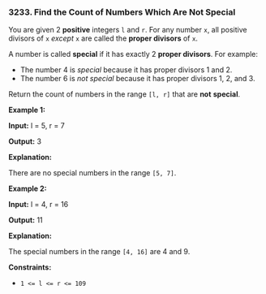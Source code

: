 ### 3233\. Find the Count of Numbers Which Are Not Special

You are given 2 **positive** integers `l` and `r`. For any number `x`, all positive divisors of `x` _except_ `x` are called the **proper divisors** of `x`.

A number is called **special** if it has exactly 2 **proper divisors**. For example:

*   The number 4 is _special_ because it has proper divisors 1 and 2.
*   The number 6 is _not special_ because it has proper divisors 1, 2, and 3.

Return the count of numbers in the range `[l, r]` that are **not** **special**.

**Example 1:**

**Input:** l = 5, r = 7

**Output:** 3

**Explanation:**

There are no special numbers in the range `[5, 7]`.

**Example 2:**

**Input:** l = 4, r = 16

**Output:** 11

**Explanation:**

The special numbers in the range `[4, 16]` are 4 and 9.

**Constraints:**

*   `1 <= l <= r <= 109`
